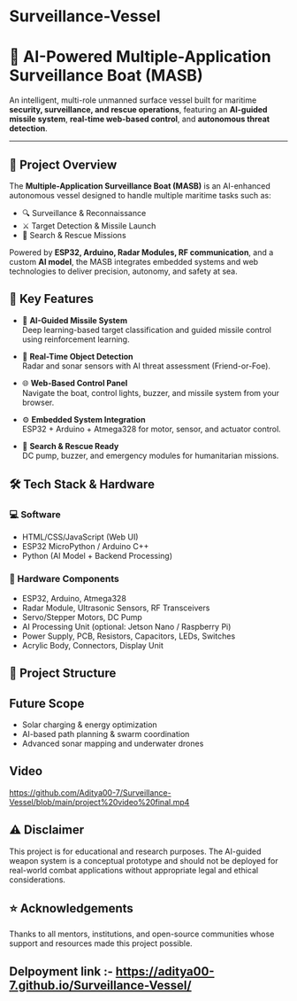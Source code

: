 # Surveillance-Vessel

# 🚢 AI-Powered Multiple-Application Surveillance Boat (MASB)

An intelligent, multi-role unmanned surface vessel built for maritime **security, surveillance, and rescue operations**, featuring an **AI-guided missile system**, **real-time web-based control**, and **autonomous threat detection**.

---

## 📌 Project Overview

The **Multiple-Application Surveillance Boat (MASB)** is an AI-enhanced autonomous vessel designed to handle multiple maritime tasks such as:

- 🔍 Surveillance & Reconnaissance  
- ⚔️ Target Detection & Missile Launch  
- 🚨 Search & Rescue Missions  

Powered by **ESP32, Arduino, Radar Modules, RF communication**, and a custom **AI model**, the MASB integrates embedded systems and web technologies to deliver precision, autonomy, and safety at sea.


## 🧠 Key Features

- 🤖 **AI-Guided Missile System**  
  Deep learning-based target classification and guided missile control using reinforcement learning.

- 📡 **Real-Time Object Detection**  
  Radar and sonar sensors with AI threat assessment (Friend-or-Foe).

- 🌐 **Web-Based Control Panel**  
  Navigate the boat, control lights, buzzer, and missile system from your browser.

- ⚙️ **Embedded System Integration**  
  ESP32 + Arduino + Atmega328 for motor, sensor, and actuator control.

- 🚁 **Search & Rescue Ready**  
  DC pump, buzzer, and emergency modules for humanitarian missions.



## 🛠️ Tech Stack & Hardware

### 💻 Software
- HTML/CSS/JavaScript (Web UI)
- ESP32 MicroPython / Arduino C++
- Python (AI Model + Backend Processing)


### 🔌 Hardware Components
- ESP32, Arduino, Atmega328
- Radar Module, Ultrasonic Sensors, RF Transceivers
- Servo/Stepper Motors, DC Pump
- AI Processing Unit (optional: Jetson Nano / Raspberry Pi)
- Power Supply, PCB, Resistors, Capacitors, LEDs, Switches
- Acrylic Body, Connectors, Display Unit


## 📂 Project Structure

## Future Scope
- Solar charging & energy optimization
- AI-based path planning & swarm coordination
- Advanced sonar mapping and underwater drones

## Video
https://github.com/Aditya00-7/Surveillance-Vessel/blob/main/project%20video%20final.mp4

## ⚠️ Disclaimer
This project is for educational and research purposes. The AI-guided weapon system is a conceptual prototype and should not be deployed for real-world combat applications without appropriate legal and ethical considerations.

## ⭐ Acknowledgements

Thanks to all mentors, institutions, and open-source communities whose support and resources made this project possible.

## Delpoyment link :- https://aditya00-7.github.io/Surveillance-Vessel/
 
